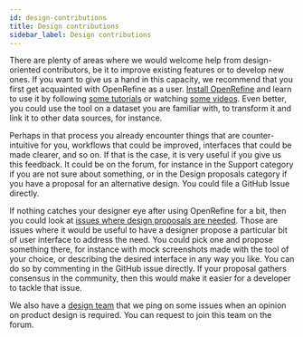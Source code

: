 ```yaml
---
id: design-contributions
title: Design contributions
sidebar_label: Design contributions
---
```


There are plenty of areas where we would welcome help from design-oriented contributors, be it to improve existing features or to develop new ones.
If you want to give us a hand in this capacity, we recommend that you first get acquainted with OpenRefine as a user.
[Install OpenRefine](docs/manual/installing.md) and learn to use it by following [some tutorials](/external_resources) or watching [some videos](https://www.youtube.com/watch?v=B70J_H_zAWM&list=PLYMbXPIhZRlVgxgljjZu6rsFl1yeXXLvp). Even better, you could
use the tool on a dataset you are familiar with, to transform it and link it to other data sources, for instance.

Perhaps in that process you already encounter things that are counter-intuitive for you, workflows that could be improved, interfaces that could be made clearer, and so on. If that is the case, it is very useful if you give us this feedback. It could be on the forum, for instance in the Support category if you are not sure about something, or in the Design proposals category if you have a proposal for an alternative design. You could file a GitHub Issue directly.

If nothing catches your designer eye after using OpenRefine for a bit, then you could look at [issues where design proposals are needed](https://github.com/OpenRefine/OpenRefine/labels/design%20proposal%20needed). Those are issues where it would be useful to have a designer propose a particular bit of user interface to address the need. You could pick one and propose something there, for instance with mock screenshots made with the tool of your choice, or describing the desired interface in any way you like. You can do so by commenting in the GitHub issue directly. If your proposal gathers consensus in the community, then this would make it easier for a developer to tackle that issue.

We also have a [design team](https://github.com/orgs/OpenRefine/teams/designers) that we ping on some issues when an opinion on product design is required. You can request to join this team on the forum.
